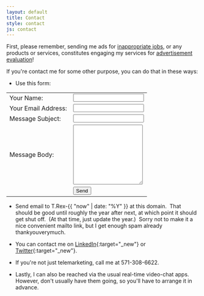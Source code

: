 ```yaml
---
layout: default
title: Contact
style: contact
js: contact
---
```


First, please remember,
sending me ads for
[inappropriate jobs](bad-jobs),
or any products or services,
constitutes engaging my services for
[advertisement evaluation](ad-eval)!

If you're contact me for some other purpose,
you can do that in these ways:

- Use this form:

<form action="https://www.actionforms.io/e/r/codosaurus-contact-form"
      id="contact" method="post" onsubmit="return check_form()">
    <table>
      <tr>
        <td><label for="name">Your Name:</label></td>
        <td><input type="text" name="name" id="name" required></td>
      </tr>
      <tr>
        <td><label for="email">Your Email Address:</label></td>
        <td><input type="email" name="email" id="email" required></td>
      </tr>
      <tr>
        <td><label for="subject">Message Subject:</label></td>
        <td><input type="text" name="subject" id="subject" required></td>
      </tr>
      <tr>
        <td><label for="body">Message Body:</label></td>
        <td>
          <textarea name="body" id="body" rows="10" maxlength="1000" required></textarea>
        </td>
      </tr>
      <tr style="position: absolute; right: 101%">
        <td><label for="mt">Subscription:</label></td>
        <td><input type="text" name="mt" id="mt"></td>
      </tr>
      <tr><td></td><td><input type="submit" value="Send" /></td></tr>
    </table>
</form>

- Send email to T.Rex-{{ "now" | date: "%Y" }} at this domain.&nbsp;
That should be good until roughly the year after next,
at which point it should get shut off.&nbsp;
(At that time, just update the year.)&nbsp;
Sorry not to make it a nice convenient mailto link,
but I get enough spam already thankyouverymuch.

- You can contact me on
[LinkedIn](https://www.linkedin.com/in/DaveAronson/){:target="_new"}
or
[Twitter](https://twitter.com/DaveAronson){:target="_new"}.

- If you're not just telemarketing, call me at 571-308-6622.

- Lastly, I can also be reached via
the usual real-time video-chat apps.&nbsp;
However, don't usually have them going,
so you'll have to arrange it in advance.
